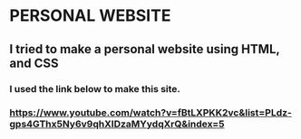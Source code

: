 # PERSONAL WEBSITE
## I tried to make a personal website using HTML, and CSS
### I used the link below to make this site.
### https://www.youtube.com/watch?v=fBtLXPKK2vc&list=PLdz-gps4GThx5Ny6v9qhXIDzaMYydqXrQ&index=5
